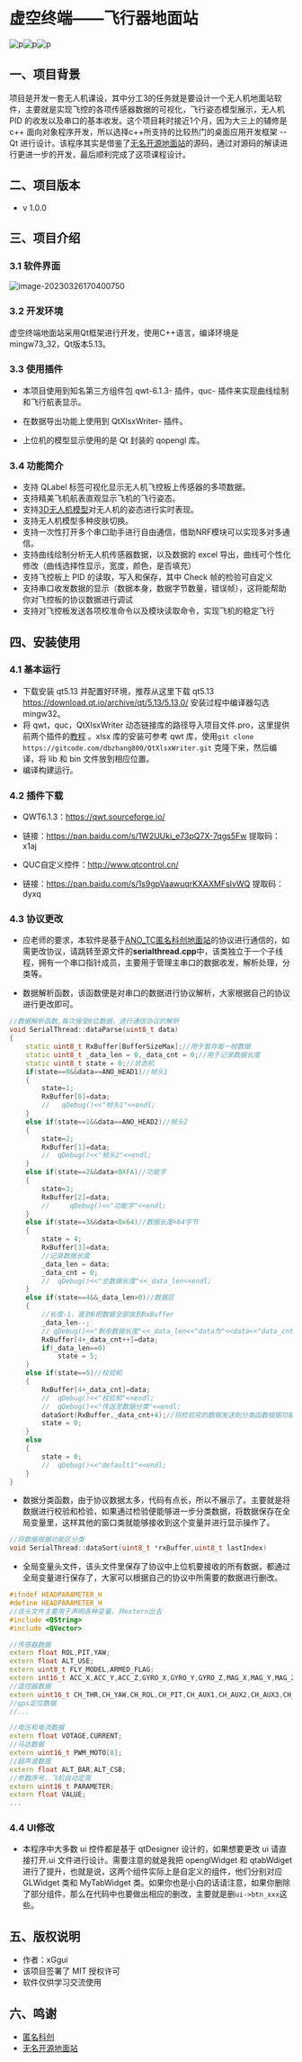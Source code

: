 # 虚空终端——飞行器地面站

![p](https://img.shields.io/github/forks/xGgui-d/VoidTerminal-DroneGroundStation?style=plastic)![p](https://img.shields.io/github/stars/xGgui-d?color=yellow&style=plastic)![p](https://img.shields.io/github/license/xGgui-d/VoidTerminal-DroneGroundStation?style=plastic)

## 一、项目背景

​		项目是开发一套无人机课设，其中分工3的任务就是要设计一个无人机地面站软件，主要就是实现飞控的各项传感器数据的可视化，飞行姿态模型展示，无人机 PID 的收发以及串口的基本收发。这个项目耗时接近1个月，因为大三上的辅修是 c++ 面向对象程序开发，所以选择c++所支持的比较热门的桌面应用开发框架 --Qt 进行设计。该程序其实是借鉴了[无名开源地面站](https://github.com/wustyuyi/NGroundStation)的源码，通过对源码的解读进行更进一步的开发，最后顺利完成了这项课程设计。

## 二、项目版本

* v 1.0.0

## 三、项目介绍

### 3.1 软件界面

![image-20230326170400750](doc/img.png)

### 3.2 开发环境

​		虚空终端地面站采用Qt框架进行开发，使用C++语言，编译环境是mingw73_32，Qt版本5.13。

### 3.3 使用插件

* 本项目使用到知名第三方组件包 qwt-6.1.3- 插件，quc- 插件来实现曲线绘制和飞行航表显示。

* 在数据导出功能上使用到 QtXlsxWriter- 插件。
* 上位机的模型显示使用的是 Qt 封装的 qopengl 库。

### 3.4 功能简介

* 支持 QLabel 标签可视化显示无人机飞控板上传感器的多项数据。
* 支持精美飞机航表直观显示飞机的飞行姿态。
* 支持[3D无人机模型](https://www.3dcool.net/)对无人机的姿态进行实时表现。
* 支持无人机模型多种皮肤切换。
* 支持一次性打开多个串口助手进行自由通信，借助NRF模块可以实现多对多通信。
* 支持曲线绘制分析无人机传感器数据，以及数据的 excel 导出，曲线可个性化修改（曲线选择性显示，宽度，颜色，是否填充）
* 支持飞控板上 PID 的读取，写入和保存，其中 Check 帧的检验可自定义
* 支持串口收发数据的显示（数据本身，数据字节数量，错误帧），这将能帮助你对飞控板的协议数据进行调试
* 支持对飞控板发送各项校准命令以及模块读取命令，实现飞机的稳定飞行

## 四、安装使用

### 4.1 基本运行

* 下载安装 qt5.13 并配置好环境，推荐从这里下载 qt5.13 https://download.qt.io/archive/qt/5.13/5.13.0/ 安装过程中编译器勾选 mingw32。
* 将 qwt，quc，QtXlsxWriter 动态链接库的路径导入项目文件.pro，这里提供前两个插件的[教程](doc/quc和qwt插件的安装.docx) 。xlsx 库的安装可参考 qwt 库，使用`git clone https://gitcode.com/dbzhang800/QtXlsxWriter.git` 克隆下来，然后编译，将 lib 和 bin 文件放到相应位置。
* 编译构建运行。

### 4.2 插件下载

* QWT6.1.3：https://qwt.sourceforge.io/

* 链接：https://pan.baidu.com/s/1W2UUki_e73pQ7X-7qgs5Fw 提取码：x1aj

* QUC自定义控件：http://www.qtcontrol.cn/

* 链接：https://pan.baidu.com/s/1s9gpVaawuqrKXAXMFsIvWQ 提取码：dyxq

### 4.3 协议更改

* 应老师的要求，本软件是基于[ANO_TC匿名科创地面站](http://anotc.com/wiki/welcome)的协议进行通信的，如需更改协议，请跳转至源文件的**serialthread.cpp**中，该类独立于一个子线程，拥有一个串口指针成员，主要用于管理主串口的数据收发，解析处理，分类等。

* 数据解析函数，该函数便是对串口的数据进行协议解析，大家根据自己的协议进行更改即可。

```cpp
//数据解析函数,每次接受8位数据，进行通信协议的解析
void SerialThread::dataParse(uint8_t data)
{
    static uint8_t RxBuffer[BufferSizeMax];//用于暂存每一帧数据
    static uint8_t _data_len = 0,_data_cnt = 0;//用于记录数据长度
    static uint8_t state = 0;//状态机
    if(state==0&&data==ANO_HEAD1)//帧头1
    {
        state=1;
        RxBuffer[0]=data;
        //   qDebug()<<"帧头1"<<endl;
    }
    else if(state==1&&data==ANO_HEAD2)//帧头2
    {
        state=2;
        RxBuffer[1]=data;
        //  qDebug()<<"帧头2"<<endl;
    }
    else if(state==2&&data<0XFA)//功能字
    {
        state=3;
        RxBuffer[2]=data;
        //     qDebug()<<"功能字"<<endl;
    }
    else if(state==3&&data<0x64)//数据长度<64字节
    {
        state = 4;
        RxBuffer[3]=data;
        //记录数据长度
        _data_len = data;
        _data_cnt = 0;
        //  qDebug()<<"总数据长度"<<_data_len<<endl;
    }
    else if(state==4&&_data_len>0)//数据区
    {
        //长度-1，直到0把数据全部放到RxBuffer
        _data_len--;
        // qDebug()<<"剩余数据长度"<<_data_len<<"data为"<<data<<"data_cnt为"<<_data_cnt<<endl;
        RxBuffer[4+_data_cnt++]=data;
        if(_data_len==0)
            state = 5;
    }
    else if(state==5)//校验和
    {
        RxBuffer[4+_data_cnt]=data;
        //  qDebug()<<"校验和"<<endl;
        //  qDebug()<<"传送至数据分类"<<endl;
        dataSort(RxBuffer,_data_cnt+4);//将检验完的数据发送到分类函数根据功能号分类
        state = 0;
    }
    else
    {
        state = 0;
        //  qDebug()<<"default1"<<endl;
    }
}
```

* 数据分类函数，由于协议数据太多，代码有点长，所以不展示了。主要就是将数据进行校验和检验，如果通过检验便能够进一步分类数据，将数据保存在全局变量里，这样其他的窗口类就能够接收到这个变量并进行显示操作了。

```cpp
//将数据根据功能区分类
void SerialThread::dataSort(uint8_t *rxBuffer,uint8_t lastIndex)
```

* 全局变量头文件，该头文件里保存了协议中上位机要接收的所有数据，都通过全局变量进行保存了，大家可以根据自己的协议中所需要的数据进行删改。

```cpp
#ifndef HEADPARAMETER_H
#define HEADPARAMETER_H
//该头文件主要用于声明各种变量，并extern出去
#include <QString>
#include <QVector>

//传感器数据
extern float ROL,PIT,YAW;
extern float ALT_USE;
extern uint8_t FLY_MODEL,ARMED_FLAG;
extern int16_t ACC_X,ACC_Y,ACC_Z,GYRO_X,GYRO_Y,GYRO_Z,MAG_X,MAG_Y,MAG_Z;
//遥控器数据
extern uint16_t CH_THR,CH_YAW,CH_ROL,CH_PIT,CH_AUX1,CH_AUX2,CH_AUX3,CH_AUX4,CH_AUX5,CH_AUX6;
//gps定位数据
//...

//电压和电流数据
extern float VOTAGE,CURRENT;
//马达数据
extern uint16_t PWM_MOTO[8];
//超声波数据
extern float ALT_BAR,ALT_CSB;
//参数序号，飞机自动定高
extern uint16_t PARAMETER;
extern float VALUE;
...
```

### 4.4 UI修改

* 本程序中大多数 ui 控件都是基于 qtDesigner 设计的，如果想要更改 ui 请直接打开.ui 文件进行设计。需要注意的就是我把 openglWidget 和 qtabWdiget 进行了提升，也就是说，这两个组件实际上是自定义的组件，他们分别对应 GLWidget 类和 MyTabWidget 类。如果你也是小白的话请注意，如果你删除了部分组件，那么在代码中也要做出相应的删改，主要就是删`ui->btn_xxx`这些。

## 五、版权说明

* 作者：xGgui
* 该项目签署了 MIT 授权许可
* 软件仅供学习交流使用

## 六、鸣谢

*  [匿名科创](http://anotc.com/wiki/welcome)
* [无名开源地面站](https://github.com/wustyuyi/NGroundStation)
